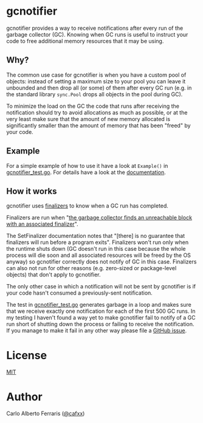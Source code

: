 # gcnotifier

gcnotifier provides a way to receive notifications after every run of the
garbage collector (GC). Knowing when GC runs is useful to instruct your code to
free additional memory resources that it may be using.

## Why?
The common use case for gcnotifier is when you have a custom pool of objects:
instead of setting a maximum size to your pool you can leave it unbounded and
then drop all (or some) of them after every GC run (e.g. in the standard library
`sync.Pool` drops all objects in the pool during GC).

To minimize the load on the GC the code that runs after receiving the
notification should try to avoid allocations as much as possible, or at the
very least make sure that the amount of new memory allocated is significantly
smaller than the amount of memory that has been "freed" by your code.

## Example
For a simple example of how to use it have a look at `Example()` in
[gcnotifier_test.go](gcnotifier_test.go). For details have a look at the
[documentation](https://godoc.org/github.com/CAFxX/gcnotifier).

## How it works
gcnotifier uses [finalizers](https://golang.org/pkg/runtime/#SetFinalizer) to
know when a GC run has completed.

Finalizers are run when "[the garbage collector finds an unreachable block with
an associated finalizer](https://golang.org/pkg/runtime/#SetFinalizer)".

The SetFinalizer documentation notes that "[there] is no guarantee that
finalizers will run before a program exits". Finalizers won't run only when the
runtime shuts down (GC doesn't run in this case because the whole process will
die soon and all associated resources will be freed by the OS anyway) so
gcnotifier correctly does not notify of GC in this case. Finalizers can also not
run for other reasons (e.g. zero-sized or package-level objects) that don't
apply to gcnotifier.

The only other case in which a notification will not be sent by gcnotifier is if
your code hasn't consumed a previously-sent notification.

The test in [gcnotifier_test.go](gcnotifier_test.go) generates garbage in a loop
and makes sure that we receive exactly one notification for each of the first
500 GC runs. In my testing I haven't found a way yet to make gcnotifier fail to
notify of a GC run short of shutting down the process or failing to receive the
notification. If you manage to make it fail in any other way please file a
[GitHub issue](https://github.com/CAFxX/gcnotifier/issues/new).

# License
[MIT](LICENSE)

# Author
Carlo Alberto Ferraris ([@cafxx](https://twitter.com/cafxx))
